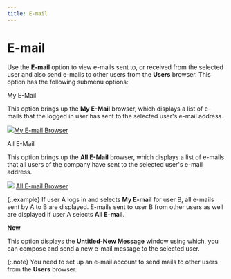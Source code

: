 ```yaml
---
title: E-mail
---
```


# E-mail


Use the **E-mail**  option to view e-mails sent to, or received from the selected user and  also send e-mails to other users from the **Users**  browser. This option has the following submenu options:


My E-Mail


This option brings up the **My E-Mail** browser, which displays a list of e-mails that the logged in user  has sent to the selected user's e-mail address.


![]({{site.sc_baseurl}}/img/lens.gif)[My  E-mail Browser]({{site.eml_chm}}/misc/my_e_mail_browser.html)


All E-Mail


This option brings up the **All E-Mail** browser, which displays a list of e-mails that all users of the  company have sent to the selected user's e-mail address.


![]({{site.sc_baseurl}}/img/lens.gif) [All  E-mail Browser]({{site.eml_chm}}/misc/all_e_mail_browser.html)


{:.example}
If user A logs in and selects **My 
 E-mail** for user B, all e-mails sent by A to B are displayed. E-mails  sent to user B from other users as well are displayed if user A selects  **All E-mail**.


**New**


This option displays the **Untitled-New 
 Message** window using which, you can compose and send a new e-mail  message to the selected user.


{:.note}
You need to set up an e-mail  account to send mails to other users from the **Users**  browser.
